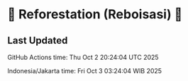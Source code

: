 
# 🌳 Reforestation (Reboisasi) 🌲

## Last Updated

GitHub Actions time: Thu Oct  2 20:24:04 UTC 2025

Indonesia/Jakarta time: Fri Oct  3 03:24:04 WIB 2025
